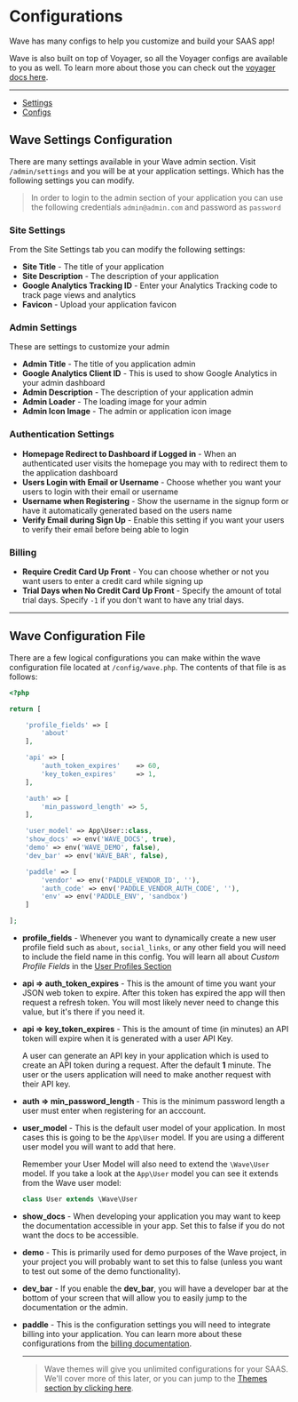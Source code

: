# Configurations

Wave has many configs to help you customize and build your SAAS app!

Wave is also built on top of Voyager, so all the Voyager configs are available to you as well. To learn more about those you can check out the <a href="https://voyager-docs.devdojo.com/getting-started/configurations" target="_blank">voyager docs here</a>.

---

- [Settings](#settings)
- [Configs](#configs)

<a name="settings"></a>
## Wave Settings Configuration

There are many settings available in your Wave admin section. Visit `/admin/settings` and you will be at your application settings. Which has the following settings you can modify.

> In order to login to the admin section of your application you can use the following credentials `admin@admin.com` and password as `password`

### Site Settings

From the Site Settings tab you can modify the following settings:
- **Site Title** - The title of your application
- **Site Description** - The description of your application
- **Google Analytics Tracking ID** - Enter your Analytics Tracking code to track page views and analytics
- **Favicon** - Upload your application favicon

### Admin Settings

These are settings to customize your admin
- **Admin Title** - The title of you application admin
- **Google Analytics Client ID** - This is used to show Google Analytics in your admin dashboard
- **Admin Description** - The description of your application admin
- **Admin Loader** - The loading image for your admin
- **Admin Icon Image** - The admin or application icon image

### Authentication Settings

- **Homepage Redirect to Dashboard if Logged in** - When an authenticated user visits the homepage you may with to redirect them to the application dashboard
- **Users Login with Email or Username** - Choose whether you want your users to login with their email or username
- **Username when Registering** - Show the username in the signup form or have it automatically generated based on the users name
- **Verify Email during Sign Up** - Enable this setting if you want your users to verify their email before being able to login

### Billing

- **Require Credit Card Up Front** - You can choose whether or not you want users to enter a credit card while signing up
- **Trial Days when No Credit Card Up Front** - Specify the amount of total trial days. Specify `-1` if you don't want to have any trial days.

---

<a name="configs"></a>
## Wave Configuration File

There are a few logical configurations you can make within the wave configuration file located at `/config/wave.php`. The contents of that file is as follows:

```php
<?php

return [

	'profile_fields' => [
		'about'
	],

	'api' => [
		'auth_token_expires' 	=> 60,
		'key_token_expires'		=> 1,
	],

	'auth' => [
		'min_password_length' => 5,
	],

	'user_model' => App\User::class,
	'show_docs' => env('WAVE_DOCS', true),
    'demo' => env('WAVE_DEMO', false),
    'dev_bar' => env('WAVE_BAR', false),

    'paddle' => [
        'vendor' => env('PADDLE_VENDOR_ID', ''),
        'auth_code' => env('PADDLE_VENDOR_AUTH_CODE', ''),
        'env' => env('PADDLE_ENV', 'sandbox')
    ]

];
```

- **profile_fields** - Whenever you want to dynamically create a new user profile field such as `about`, `social_links`, or any other field you will need to include the field name in this config. You will learn all about *Custom Profile Fields* in the [User Profiles Section](/docs/features/user-profiles)

- **api => auth_token_expires** - This is the amount of time you want your JSON web token to expire. After this token has expired the app will then request a refresh token. You will most likely never need to change this value, but it's there if you need it.

- **api => key_token_expires** - This is the amount of time (in minutes) an API token will expire when it is generated with a user API Key.

    A user can generate an API key in your application which is used to create an API token during a request. After the default **1** minute. The user or the users application will need to make another request with their API key.

- **auth => min_password_length** - This is the minimum password length a user must enter when registering for an acccount.

- **user_model** - This is the default user model of your application. In most cases this is going to be the `App\User` model. If you are using a different user model you will want to add that here.

    Remember your User Model will also need to extend the `\Wave\User` model. If you take a look at the `App\User` model you can see it extends from the Wave user model:

    ```php
    class User extends \Wave\User
    ```

- **show_docs** - When developing your application you may want to keep the documentation accessible in your app. Set this to false if you do not want the docs to be accessible.

- **demo** - This is primarily used for demo purposes of the Wave project, in your project you will probably want to set this to false (unless you want to test out some of the demo functionality).

- **dev_bar** - If you enable the **dev_bar**, you will have a developer bar at the bottom of your screen that will allow you to easily jump to the documentation or the admin.

- **paddle** - This is the configuration settings you will need to integrate billing into your application. You can learn more about these configurations from the [billing documentation](/docs/billing/themes).

    ---

    > Wave themes will give you unlimited configurations for your SAAS. We'll cover more of this later, or you can jump to the [Themes section by clicking here](/docs/features/themes).
